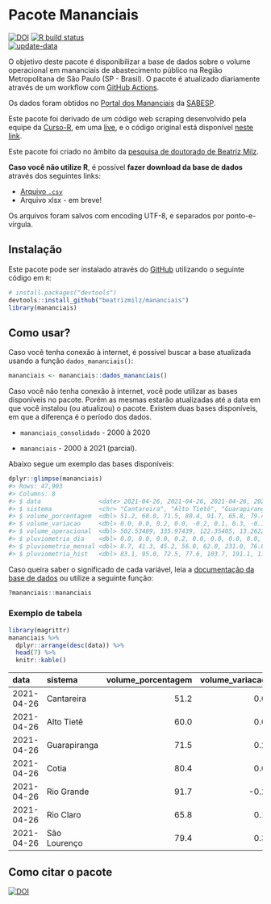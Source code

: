 
<!-- README.md is generated from README.Rmd. Please edit that file -->

# Pacote Mananciais

<!-- badges: start -->

[![DOI](https://zenodo.org/badge/DOI/10.5281/zenodo.4319745.svg)](https://doi.org/10.5281/zenodo.4319745)
[![R build
status](https://github.com/beatrizmilz/mananciais/workflows/R-CMD-check/badge.svg)](https://github.com/beatrizmilz/mananciais/actions)  
[![update-data](https://github.com/beatrizmilz/mananciais/actions/workflows/2-update_data.yaml/badge.svg)](https://github.com/beatrizmilz/mananciais/actions/workflows/2-update_data.yaml)
<!-- badges: end -->

O objetivo deste pacote é disponibilizar a base de dados sobre o volume
operacional em mananciais de abastecimento público na Região
Metropolitana de São Paulo (SP - Brasil). O pacote é atualizado
diariamente através de um workflow com [GitHub
Actions](https://github.com/beatrizmilz/mananciais/actions).

Os dados foram obtidos no [Portal dos
Mananciais](http://mananciais.sabesp.com.br/Situacao) da
[SABESP](http://site.sabesp.com.br/site/Default.aspx).

Este pacote foi derivado de um código web scraping desenvolvido pela
equipe da [Curso-R](https://www.curso-r.com/), em uma
[live](https://youtu.be/jvZIxrMmOcQ), e o código original está
disponível [neste
link](https://github.com/curso-r/lives/blob/master/drafts/20200730_scraper_sabesp.R).

Este pacote foi criado no âmbito da [pesquisa de doutorado de Beatriz
Milz](https://beatrizmilz.github.io/tese/).

**Caso você não utilize R**, é possível **fazer download da base de
dados** através dos seguintes links:

  - [Arquivo
    `.csv`](https://github.com/beatrizmilz/mananciais/raw/master/inst/extdata/mananciais.csv)
  - Arquivo xlsx - em breve\!

Os arquivos foram salvos com encoding UTF-8, e separados por
ponto-e-vírgula.

## Instalação

Este pacote pode ser instalado através do [GitHub](https://github.com/)
utilizando o seguinte código em `R`:

``` r
# install.packages("devtools")
devtools::install_github("beatrizmilz/mananciais")
library(mananciais)
```

## Como usar?

Caso você tenha conexão à internet, é possível buscar a base atualizada
usando a função `dados_mananciais()`:

``` r
mananciais <- mananciais::dados_mananciais() 
```

Caso você não tenha conexão à internet, você pode utilizar as bases
disponíveis no pacote. Porém as mesmas estarão atualizadas até a data em
que você instalou (ou atualizou) o pacote. Existem duas bases
disponíveis, em que a diferença é o período dos dados.

  - `mananciais_consolidado` - 2000 à 2020

  - `mananciais` - 2000 à 2021 (parcial).

Abaixo segue um exemplo das bases disponíveis:

``` r
dplyr::glimpse(mananciais)
#> Rows: 47,903
#> Columns: 8
#> $ data                <date> 2021-04-26, 2021-04-26, 2021-04-26, 2021-04-26, 2…
#> $ sistema             <chr> "Cantareira", "Alto Tietê", "Guarapiranga", "Cotia…
#> $ volume_porcentagem  <dbl> 51.2, 60.0, 71.5, 80.4, 91.7, 65.8, 79.4, 51.2, 60…
#> $ volume_variacao     <dbl> 0.0, 0.0, 0.2, 0.0, -0.2, 0.1, 0.3, -0.1, 0.0, 0.3…
#> $ volume_operacional  <dbl> 502.53489, 335.97439, 122.35405, 13.26227, 102.889…
#> $ pluviometria_dia    <dbl> 0.0, 0.0, 0.0, 0.2, 0.0, 0.0, 0.0, 0.0, 0.1, 0.0, …
#> $ pluviometria_mensal <dbl> 8.7, 41.3, 45.2, 56.0, 62.0, 231.0, 76.8, 8.7, 41.…
#> $ pluviometria_hist   <dbl> 83.1, 95.0, 72.5, 77.6, 103.7, 191.1, 111.3, 83.1,…
```

Caso queira saber o significado de cada variável, leia a [documentação
da base de
dados](https://beatrizmilz.github.io/mananciais/reference/mananciais.html)
ou utilize a seguinte função:

``` r
?mananciais::mananciais
```

### Exemplo de tabela

``` r
library(magrittr)
mananciais %>% 
  dplyr::arrange(desc(data)) %>% 
  head(7) %>%
  knitr::kable()
```

| data       | sistema      | volume\_porcentagem | volume\_variacao | volume\_operacional | pluviometria\_dia | pluviometria\_mensal | pluviometria\_hist |
| :--------- | :----------- | ------------------: | ---------------: | ------------------: | ----------------: | -------------------: | -----------------: |
| 2021-04-26 | Cantareira   |                51.2 |              0.0 |           502.53489 |               0.0 |                  8.7 |               83.1 |
| 2021-04-26 | Alto Tietê   |                60.0 |              0.0 |           335.97439 |               0.0 |                 41.3 |               95.0 |
| 2021-04-26 | Guarapiranga |                71.5 |              0.2 |           122.35405 |               0.0 |                 45.2 |               72.5 |
| 2021-04-26 | Cotia        |                80.4 |              0.0 |            13.26227 |               0.2 |                 56.0 |               77.6 |
| 2021-04-26 | Rio Grande   |                91.7 |            \-0.2 |           102.88914 |               0.0 |                 62.0 |              103.7 |
| 2021-04-26 | Rio Claro    |                65.8 |              0.1 |             8.99235 |               0.0 |                231.0 |              191.1 |
| 2021-04-26 | São Lourenço |                79.4 |              0.3 |            70.55848 |               0.0 |                 76.8 |              111.3 |

## Como citar o pacote

[![DOI](https://zenodo.org/badge/DOI/10.5281/zenodo.4319745.svg)](https://doi.org/10.5281/zenodo.4319745)
